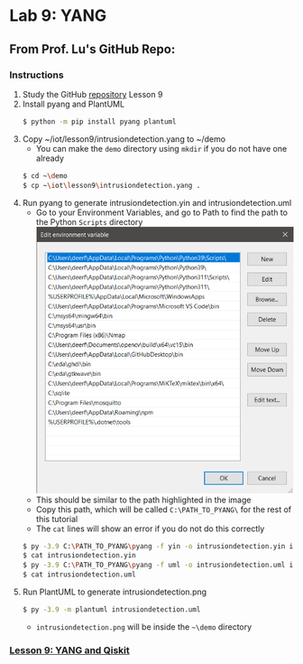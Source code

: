 # Lab 9: YANG
## From Prof. Lu's GitHub Repo:
### Instructions
1. Study the GitHub [repository](https://github.com/kevinwlu/iot) Lesson 9
2. Install pyang and PlantUML
   ```sh
   $ python -m pip install pyang plantuml
   ```
3. Copy ~/iot/lesson9/intrusiondetection.yang to ~/demo
   - You can make the `demo` directory using `mkdir` if you do not have one already
   ```sh
   $ cd ~\demo
   $ cp ~\iot\lesson9\intrusiondetection.yang .
   ```
4. Run pyang to generate intrusiondetection.yin and intrusiondetection.uml
   - Go to your Environment Variables, and go to Path to find the path to the Python `Scripts` directory
   ![Path Variables](PathVariables.png)
   - This should be similar to the path highlighted in the image
   - Copy this path, which will be called `C:\PATH_TO_PYANG\` for the rest of this tutorial
   - The `cat` lines will show an error if you do not do this correctly
   ```sh
   $ py -3.9 C:\PATH_TO_PYANG\pyang -f yin -o intrusiondetection.yin intrusiondetection.yang
   $ cat intrusiondetection.yin
   $ py -3.9 C:\PATH_TO_PYANG\pyang -f uml -o intrusiondetection.uml intrusiondetection.yang --uml-no=stereotypes,annotation,typedef
   $ cat intrusiondetection.uml
   ```
5. Run PlantUML to generate intrusiondetection.png
   ```sh
   $ py -3.9 -m plantuml intrusiondetection.uml
   ```
   - `intrusiondetection.png` will be inside the `~\demo` directory
### [Lesson 9: YANG and Qiskit](lesson9/README.md)

